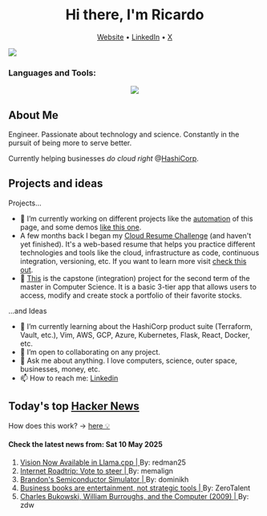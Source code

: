 
<!-- This is an HTML comment in your markdown file -->

<h1 align="center">Hi there, I'm Ricardo</h1>
<p align="center">
  <a href="https://www.ricardorompar.com" target="_blank">Website</a> •
  <a href="https://www.linkedin.com/in/ricardorompar/" target="_blank">LinkedIn</a> •
  <a href="https://twitter.com/ricardorompar" target="_blank">X</a>
</p>
<img src="https://badges.pufler.dev/visits/{ricardorompar}/{ricardorompar}"/>

<h3 align="left">Languages and Tools:</h3>
<p align="center">
  <a href="https://skillicons.dev" target="_blank">
    <img src="https://skillicons.dev/icons?i=terraform,aws,gcp,azure,git,python,kubernetes,react,js,docker,ubuntu" />
  </a>
</p>

<h2>About Me</h2>
Engineer. Passionate about technology and science. Constantly in the pursuit of being more to serve better.

Currently helping businesses <i>do cloud right</i> @<a href="https://github.com/hashicorp" target="_blank">HashiCorp</a>.

<h2>Projects and ideas</h2>
Projects...
<ul>
  <li>🔭 I’m currently working on different projects like the <a href="https://github.com/ricardorompar/ricardorompar/blob/main/automate.py">automation</a> of this page, and some demos <a href="https://github.com/ricardorompar/boundary-ansible-demo">like this one</a>.
  </li>

  <li >A few months back I began my <a href="https://github.com/ricardorompar/cloudResumeChallenge">Cloud Resume Challenge</a> (and haven't yet finished). It's a web-based resume that helps you practice different technologies and tools like the cloud, infrastructure as code, continuous integration, versioning, etc. If you want to learn more visit <a href="https://cloudresumechallenge.dev/docs/the-challenge/aws/" target="_blank">check this out</a>.
  </li>

  <li>🔭 <a href="https://github.com/ricardorompar/capstoneT2">This</a> is the capstone (integration) project for the second term of the master in Computer Science. It is a basic 3-tier app that allows users to access, modify and create stock a portfolio of their favorite stocks.
  </li>
</ul>
...and Ideas
<ul>
  <li>🌱 I’m currently learning about the HashiCorp product suite (Terraform, Vault, etc.), Vim, AWS, GCP, Azure, Kubernetes, Flask, React, Docker, etc.
  </li>
  <li>👯 I’m open to collaborating on any project.</li>
  <li>💬 Ask me about anything. I love computers, science, outer space, businesses, money, etc.</li>
  <li>📫 How to reach me: <a href="https://www.linkedin.com/in/ricardorompar/" target="_blank">Linkedin</a></li>
</ul>

<h2>Today's top <a href='https://news.ycombinator.com/' target="_blank">Hacker News</a></h2>
How does this work? -> <a href='./AUTOMATIC.md'>here 💡</a>

<h4>Check the latest news from: Sat 10 May 2025</h4>
<ol>
<li>
    <a href=https://github.com/ggml-org/llama.cpp/blob/master/docs/multimodal.md target="_blank">
        Vision Now Available in Llama.cpp |
    </a>
    By: redman25
</li>

<li>
    <a href=https://neal.fun/internet-roadtrip/ target="_blank">
        Internet Roadtrip: Vote to steer |
    </a>
    By: memalign
</li>

<li>
    <a href=https://brandonli.net/semisim/ target="_blank">
        Brandon's Semiconductor Simulator |
    </a>
    By: dominikh
</li>

<li>
    <a href=https://theorthagonist.substack.com/p/why-reading-business-books-is-a-waste target="_blank">
        Business books are entertainment, not strategic tools |
    </a>
    By: ZeroTalent
</li>

<li>
    <a href=https://realitystudio.org/bibliographic-bunker/charles-bukowski-william-burroughs-and-the-computer/ target="_blank">
        Charles Bukowski, William Burroughs, and the Computer (2009) |
    </a>
    By: zdw
</li>
</ol>